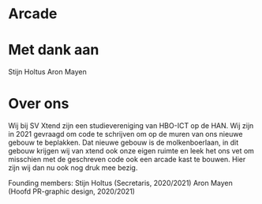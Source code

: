 # Arcade

# Met dank aan
Stijn Holtus
Aron Mayen

# Over ons

Wij bij SV Xtend zijn een studievereniging van HBO-ICT op de HAN. Wij zijn in 2021 gevraagd om code te schrijven om op de muren van ons nieuwe gebouw te beplakken.
Dat nieuwe gebouw is de molkenboerlaan, in dit gebouw krijgen wij van xtend ook onze eigen ruimte en leek het ons vet om misschien met de geschreven code ook een arcade kast te bouwen.
Hier zijn wij dan nu ook nog druk mee bezig.

Founding members:
Stijn Holtus (Secretaris, 2020/2021)
Aron Mayen (Hoofd PR-graphic design, 2020/2021)